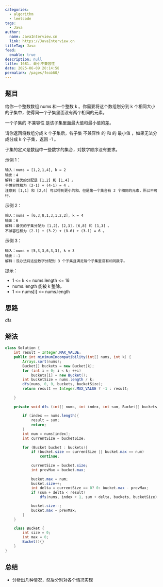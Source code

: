 ```yaml
---
categories: 
  - algorithm
  - leetcode
tags: 
  - Java
author: 
  name: JavaInterview.cn
  link: https://JavaInterview.cn
titleTag: Java
feed: 
  enable: true
description: null
title: 1681. 最小不兼容性
date: 2025-06-09 20:14:58
permalink: /pages/feab60/
---
```


## 题目

给你一个整数数组 nums​​​ 和一个整数 k 。你需要将这个数组划分到 k 个相同大小的子集中，使得同一个子集里面没有两个相同的元素。

一个子集的 不兼容性 是该子集里面最大值和最小值的差。

请你返回将数组分成 k 个子集后，各子集 不兼容性 的 和 的 最小值 ，如果无法分成分成 k 个子集，返回 -1 。

子集的定义是数组中一些数字的集合，对数字顺序没有要求。



示例 1：

    输入：nums = [1,2,1,4], k = 2
    输出：4
    解释：最优的分配是 [1,2] 和 [1,4] 。
    不兼容性和为 (2-1) + (4-1) = 4 。
    注意到 [1,1] 和 [2,4] 可以得到更小的和，但是第一个集合有 2 个相同的元素，所以不可行。
示例 2：

    输入：nums = [6,3,8,1,3,1,2,2], k = 4
    输出：6
    解释：最优的子集分配为 [1,2]，[2,3]，[6,8] 和 [1,3] 。
    不兼容性和为 (2-1) + (3-2) + (8-6) + (3-1) = 6 。
示例 3：

    输入：nums = [5,3,3,6,3,3], k = 3
    输出：-1
    解释：没办法将这些数字分配到 3 个子集且满足每个子集里没有相同数字。


提示：

* 1 <= k <= nums.length <= 16
* nums.length 能被 k 整除。
* 1 <= nums[i] <= nums.length

## 思路

dfs

## 解法
```java
class Solution {
    int result = Integer.MAX_VALUE;
    public int minimumIncompatibility(int[] nums, int k) {
        Arrays.sort(nums);
        Bucket[] buckets = new Bucket[k];
        for (int i = 0; i < k; ++i)
            buckets[i] = new Bucket();
        int bucketSize = nums.length / k;
        dfs(nums, 0, 0, buckets, bucketSize);
        return result == Integer.MAX_VALUE ? -1 : result;
        
    }
    
    private void dfs (int[] nums, int index, int sum, Bucket[] buckets, int bucketSize){
        
        if (index == nums.length){
            result = sum;
            return;
        }
        int num = nums[index];
        int currentSize = bucketSize;
        
        for (Bucket bucket : buckets){
            if (bucket.size == currentSize || bucket.max == num)
                continue;
                
            currentSize = bucket.size;
            int prevMax = bucket.max;
           
            bucket.max = num;
            bucket.size++; 
            int delta = currentSize == 0? 0: bucket.max - prevMax;
            if (sum + delta < result)
                dfs(nums, index + 1, sum + delta, buckets, bucketSize);

            bucket.size--;
            bucket.max = prevMax;
        }
    }

    class Bucket {
        int size = 0;
        int max = 0;
        Bucket(){}
    }    
}

```

## 总结

- 分析出几种情况，然后分别对各个情况实现 
